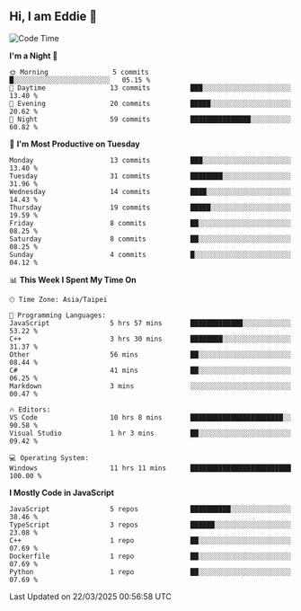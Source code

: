 ## Hi, I am Eddie 👋

<!--START_SECTION:waka-->
![Code Time](http://img.shields.io/badge/Code%20Time-474%20hrs%2053%20mins-blue)

**I'm a Night 🦉** 

```text
🌞 Morning                5 commits           █░░░░░░░░░░░░░░░░░░░░░░░░   05.15 % 
🌆 Daytime                13 commits          ███░░░░░░░░░░░░░░░░░░░░░░   13.40 % 
🌃 Evening                20 commits          █████░░░░░░░░░░░░░░░░░░░░   20.62 % 
🌙 Night                  59 commits          ███████████████░░░░░░░░░░   60.82 % 
```
📅 **I'm Most Productive on Tuesday** 

```text
Monday                   13 commits          ███░░░░░░░░░░░░░░░░░░░░░░   13.40 % 
Tuesday                  31 commits          ████████░░░░░░░░░░░░░░░░░   31.96 % 
Wednesday                14 commits          ████░░░░░░░░░░░░░░░░░░░░░   14.43 % 
Thursday                 19 commits          █████░░░░░░░░░░░░░░░░░░░░   19.59 % 
Friday                   8 commits           ██░░░░░░░░░░░░░░░░░░░░░░░   08.25 % 
Saturday                 8 commits           ██░░░░░░░░░░░░░░░░░░░░░░░   08.25 % 
Sunday                   4 commits           █░░░░░░░░░░░░░░░░░░░░░░░░   04.12 % 
```


📊 **This Week I Spent My Time On** 

```text
🕑︎ Time Zone: Asia/Taipei

💬 Programming Languages: 
JavaScript               5 hrs 57 mins       █████████████░░░░░░░░░░░░   53.22 % 
C++                      3 hrs 30 mins       ████████░░░░░░░░░░░░░░░░░   31.37 % 
Other                    56 mins             ██░░░░░░░░░░░░░░░░░░░░░░░   08.44 % 
C#                       41 mins             ██░░░░░░░░░░░░░░░░░░░░░░░   06.25 % 
Markdown                 3 mins              ░░░░░░░░░░░░░░░░░░░░░░░░░   00.47 % 

🔥 Editors: 
VS Code                  10 hrs 8 mins       ███████████████████████░░   90.58 % 
Visual Studio            1 hr 3 mins         ██░░░░░░░░░░░░░░░░░░░░░░░   09.42 % 

💻 Operating System: 
Windows                  11 hrs 11 mins      █████████████████████████   100.00 % 
```

**I Mostly Code in JavaScript** 

```text
JavaScript               5 repos             ██████████░░░░░░░░░░░░░░░   38.46 % 
TypeScript               3 repos             ██████░░░░░░░░░░░░░░░░░░░   23.08 % 
C++                      1 repo              ██░░░░░░░░░░░░░░░░░░░░░░░   07.69 % 
Dockerfile               1 repo              ██░░░░░░░░░░░░░░░░░░░░░░░   07.69 % 
Python                   1 repo              ██░░░░░░░░░░░░░░░░░░░░░░░   07.69 % 
```




 Last Updated on 22/03/2025 00:56:58 UTC
<!--END_SECTION:waka-->
